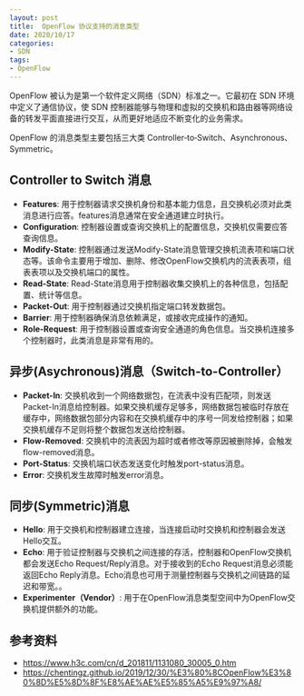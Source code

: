 ```yaml
---
layout: post
title:  OpenFlow 协议支持的消息类型
date: 2020/10/17
categories: 
- SDN
tags: 
- OpenFlow
---
```


OpenFlow 被认为是第一个软件定义网络（SDN）标准之一。它最初在 SDN 环境中定义了通信协议，使 SDN 控制器能够与物理和虚拟的交换机和路由器等网络设备的转发平面直接进行交互，从而更好地适应不断变化的业务需求。

OpenFlow 的消息类型主要包括三大类 Controller‐to‐Switch、Asynchronous、Symmetric。

## Controller to Switch 消息

- **Features**: 用于控制器请求交换机身份和基本能力信息，且交换机必须对此类消息进行应答。features消息通常在安全通道建立时执行。
- **Configuration**: 控制器设置或查询交换机上的配置信息，交换机仅需要应答查询信息。
- **Modify-State**: 控制器通过发送Modify-State消息管理交换机流表项和端口状态等。该命令主要用于增加、删除、修改OpenFlow交换机内的流表表项，组表表项以及交换机端口的属性。
- **Read-State**: Read-State消息用于控制器收集交换机上的各种信息，包括配置、统计等信息。
- **Packet-Out**: 用于控制器通过交换机指定端口转发数据包。
- **Barrier**: 用于控制器确保消息依赖满足，或接收完成操作的通知。
- **Role-Request**: 用于控制器设置或查询安全通道的角色信息。当交换机连接多个控制器时，此类消息是非常有用的。

## 异步(Asychronous)消息（Switch-to-Controller）

- **Packet-In**: 交换机收到一个网络数据包，在流表中没有匹配项，则发送Packet-In消息给控制器。如果交换机缓存足够多，网络数据包被临时存放在缓存中，网络数据包部分内容和在交换机缓存中的序号一同发给控制器；如果交换机缓存不足则将整个数据包发送给控制器。
- **Flow-Removed**: 交换机中的流表因为超时或者修改等原因被删除掉，会触发flow-removed消息。
- **Port-Status**: 交换机端口状态发送变化时触发port-status消息。
- **Error**: 交换机发生故障时触发error消息。

## 同步(Symmetric)消息

- **Hello**: 用于交换机和控制器建立连接，当连接启动时交换机和控制器会发送Hello交互。
- **Echo**: 用于验证控制器与交换机之间连接的存活，控制器和OpenFlow交换机都会发送Echo Request/Reply消息。对于接收到的Echo Request消息必须能返回Echo Reply消息。Echo消息也可用于测量控制器与交换机之间链路的延迟和带宽。。
- **Experimenter（Vendor）**: 用于在OpenFlow消息类型空间中为OpenFlow交换机提供额外的功能。

## 参考资料

- https://www.h3c.com/cn/d_201811/1131080_30005_0.htm
- https://chentingz.github.io/2019/12/30/%E3%80%8COpenFlow%E3%80%8D%E5%8D%8F%E8%AE%AE%E5%85%A5%E9%97%A8/
